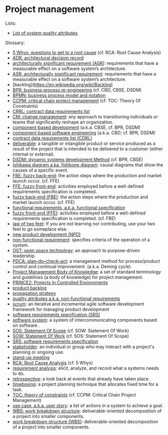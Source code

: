 # Project management

Lists:

* [List of system quality attributes](https://en.wikipedia.org/wiki/List_of_system_quality_attributes)

Glossary:

* [5 Whys: questions to get to a root cause](https://wikipedia.org/wiki/5_Whys) (cf. RCA: Root Cause Analysis)
* [ADR: architectural decision record](TODO)
* [architecturally significant requirement (ASR)](https://en.wikipedia.org/wiki/Architecturally_Significant_Requirements): requirements that have a measurable effect on a software system’s architecture.
* [ASR: architecturally significant requirement](https://en.wikipedia.org/wiki/Architecturally_Significant_Requirements): requirements that have a measurable effect on a software system’s architecture.
* [backlog](https://en.wikipedia.org/wiki/Backlog]
* [BPR: business process re-engineering](https://wikipedia.org/wiki/Business_Process_Re-engineering) (cf. CBD, CBSE, DSDM)
* [BPMN: business process model and notation](https://en.wikipedia.org/wiki/Business_Process_Model_and_Notation)
* [CCPM: critical chain project management](https://wikipedia.org/wiki/Critical_chain_project_management) (cf. TOC: Theory Of Constraints)
* [CRRL: contract data requirements list](https://en.wikipedia.org/wiki/Contract_data_requirements_list)
* [CM: change management](https://en.wikipedia.org/wiki/Change_management): any approach to transitioning individuals or teams that significantly reshape an organization.
* [component-based development](https://wikipedia.org/wiki/Component-based_development) (a.k.a. CBSE, cf. BPR, DSDM)
* [component-based software engineering](https://wikipedia.org/wiki/Component-based_software_engineering) (a.k.a. CBD; cf. BPR, DSDM)
* [contract data requirements list (CDRL)](https://en.wikipedia.org/wiki/Contract_data_requirements_list)
* [deliverable](https://en.wikipedia.org/wiki/Deliverable): a tangible or intangible product or service produced as a result of the project that is intended to be delivered to a customer (either internal or external).
* [DSDM: dynamic systems development Method](https://wikipedia.org/wiki/Dynamic_systems_development_method) (cf. BPR, CBSE)
* [Ishikawa diagram a.ka. fishbone diagram](https://en.wikipedia.org/wiki/Ishikawa_diagram): causal diagrams that show the causes of a specific event.
* [FBE: fuzzy back-end](TODO): the action steps where the production and market launch occur. (cf. FFE)
* [FFE: fuzzy front-end](TODO): activities employed before a well-defined requirements specification is completed. 
* [fuzzy back-end (FBE)](TODO): the action steps where the production and market launch occur. (cf. FFE)
* [functional requirements, a.k.a. functional specification](TODO)
* [fuzzy front-end (FFE)](TODO): activities employed before a well-defined requirements specification is completed. (cf. FBE)
* [law of two feet](https://en.wikipedia.org/wiki/Open_Space_Technology): If you are not learning nor contributing, use your two feet to go someplace else.
* [new product development (NPD)](https://en.wikipedia.org/wiki/New_product_development)
* [non-functional requirement](https://en.wikipedia.org/wiki/Non-functional_requirement): specifies criteria of the operation of a system.
* [OST: open space technology](https://en.wikipedia.org/wiki/Open_Space_Technology): an approach to purpose-driven leadership.
* [PDCA: plan–do–check–act](https://en.wikipedia.org/wiki/PDCA): a management method for process/product control and continual improvement. (a.k.a. Deming cycle)
* [Project Management Body of Knowledge](https://en.wikipedia.org/wiki/Project_Management_Body_of_Knowledge):  a set of standard terminology and guidelines (a body of knowledge) for project management. 
* [PRINCE2: Projects In Controlled Environments](https://wikipedia.org/wiki/PRINCE2)
* [product backlog](https://en.wikipedia.org/wiki/Scrum_(software_development)#Product_backlog)
* [propagation strategy](TODO)
* [quality attributes a.k.a. non-functional requirements](https://en.wikipedia.org/wiki/Quality_attributes)
* [scrum](https://en.wikipedia.org/wiki/Scrum_(software_development)): an iterative and incremental agile software development framework for managing product development
* [software requirements specification (SRS)](https://en.wikipedia.org/wiki/Software_requirements_specification)
* [software system](https://en.wikipedia.org/wiki/Software_system): a system of intercommunicating components based on software .
* [SOS: Statement Of Scope](TODO) (cf. SOW: Statement Of Work)
* [SOW: Statement Of Work](https://wikipedia.org/wiki/Statement_of_work) (cf. SOS: Statement Of Scope)
* [SRS: software requirements specification](https://en.wikipedia.org/wiki/Software_requirements_specification)
* [stakeholder](https://en.wikipedia.org/wiki/Project_stakeholder): an individual or group who may interact with a project's planning or ongoing use.
* [stand-up meeting](https://wikipedia.org/wiki/Stand-up_meeting)
* [RCA: Root Cause Analysis](https://wikipedia.org/wiki/Root_cause_analysis) (cf. 5 Whys)
* [requirement analysis](https://en.wikipedia.org/wiki/Requirements_analysis): elicit, analyze, and record what a systems needs to do.
* [retrospective](https://en.wikipedia.org/wiki/Retrospective): a look back at events that already have taken place.
* [timeboxing](https://wikipedia.org/wiki/Timeboxing): a project planning technique that allocates fixed time for a task.
* [TOC: theory of constraints](https://wikipedia.org/wiki/Theory_of_Constraints) (cf. CCPM: Critical Chain Project Management)
* [use case, a.k.a. user story](https://en.wikipedia.org/wiki/Use_case): a list of actions in a system to achieve a goal. 
* [WBS: work breakdown structure](https://en.wikipedia.org/wiki/Work_breakdown_structure): deliverable-oriented decomposition of a project into smaller components.
* [work breakdown structure (WBS)](https://en.wikipedia.org/wiki/Work_breakdown_structure): deliverable-oriented decomposition of a project into smaller components.